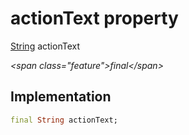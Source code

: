 


# actionText property







[String](https:api.flutter.dev/flutter/dart-core/String-class.html) actionText
  
_\<span class="feature"\>final\</span\>_






## Implementation

```dart
final String actionText;
```







